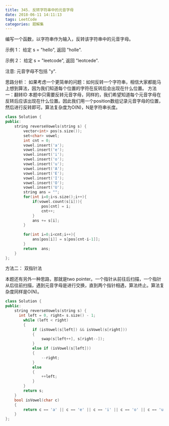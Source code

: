```yaml
---
title: 345. 反转字符串中的元音字母
date: 2018-06-11 14:11:13
tags: LeetCode
categories: 题解集
---
```


编写一个函数，以字符串作为输入，反转该字符串中的元音字母。

示例 1：
给定 s = "hello", 返回 "holle".

示例 2：
给定 s = "leetcode", 返回 "leotcede".

注意:
元音字母不包括 "y".

思路分析：
如果考虑一个更简单的问题：如何反转一个字符串，相信大家都能马上想到算法，因为我们知道每个位置的字符在反转后会出现在什么位置。
方法一：翻转ID
本题中只需要反转元音字母，同样的，我们希望知道每个元音字母在反转后应该出现在什么位置。因此我们用一个position数组记录元音字母的位置，然后进行反转即可。算法复杂度为O(N)，N是字符串长度。

```cpp
class Solution {
public:
    string reverseVowels(string s) {
        vector<int> pos(s.size());
        set<char> vowel;
        int cnt = 0;
        vowel.insert('a');
        vowel.insert('e');
        vowel.insert('i');
        vowel.insert('o');
        vowel.insert('u');
        vowel.insert('A');
        vowel.insert('E');
        vowel.insert('I');
        vowel.insert('O');
        vowel.insert('U');
        string ans = "";
        for(int i=0;i<s.size();i++){
            if(vowel.count(s[i])){
                pos[cnt] = i;
                cnt++;
            }
            ans += s[i];
        }
        
        for(int i=0;i<cnt;i++){
            ans[pos[i]] = s[pos[cnt-i-1]];
        }
        return  ans;
    }
};
```

方法二： 双指针法

本题还有另外一种思路，那就是two pointer。一个指针从前往后扫描，一个指针从后往前扫描，遇到元音字母是进行交换，直到两个指针相遇，算法终止。算法复杂度同样是O(N)。

```cpp
class Solution {
public:
    string reverseVowels(string s) {
      int left = 0, right= s.size() - 1;
        while (left < right)
        {
            if (isVowel(s[left]) && isVowel(s[right]))
            {
                swap(s[left++], s[right--]);
            }
            else if (isVowel(s[left]))
            {
                --right;
            }
            else
            {
                ++left;
            }
        }
        return s;
    }
    bool isVowel(char c)
    {
        return c == 'a' || c == 'e' || c == 'i' || c == 'o' || c == 'u' || c == 'A' || c == 'E' || c == 'I' || c == 'O' || c == 'U';
    }
};
```